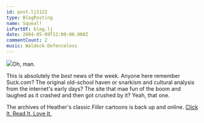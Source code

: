 ```yaml
---
id: post.lj1122
type: BlogPosting
name: Squeal!
isPartOf: blog.lj
date: 2004-05-09T12:09:00.000Z
commentCount: 2
music: Waldeck-Defenceless
---
```

![](http://www.suck.com/daily/97/01/29/h.gif)Oh, man.

This is absolutely the *best* news of the week. Anyone here remember Suck.com? The original old-school haven or snarkism and cultural analysis from the internet's early days? The site that mae fun of the boom and laughed as it crashed and then got crushed by it? Yeah, that one.

The archives of Heather's classic *Filler* cartoons is back up and online. [Click It. Read It. Love It.](http://www.suck.com/filler/archive/nc_all.html)
